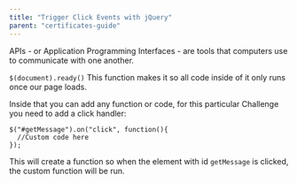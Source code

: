 ```yaml
---
title: "Trigger Click Events with jQuery"
parent: "certificates-guide"
---
```


APIs - or Application Programming Interfaces - are tools that computers use to communicate with one another.

`$(document).ready()` This function makes it so all code inside of it only runs once our page loads.

Inside that you can add any function or code, for this particular Challenge you need to add a click handler:

    $("#getMessage").on("click", function(){
      //Custom code here
    });

This will create a function so when the element with id `getMessage` is clicked, the custom function will be run.
